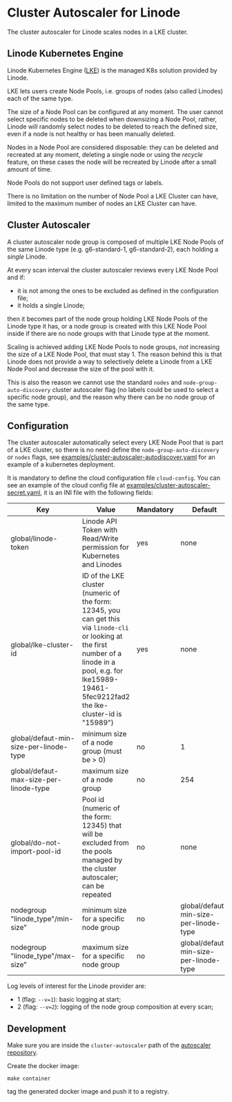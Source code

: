 # Cluster Autoscaler for Linode

The cluster autoscaler for Linode scales nodes in a LKE cluster.

## Linode Kubernetes Engine

Linode Kubernetes Engine ([LKE](https://www.linode.com/docs/guides/deploy-and-manage-a-cluster-with-linode-kubernetes-engine-a-tutorial/)) is the managed K8s solution provided by Linode.

LKE lets users create Node Pools, i.e. groups of nodes (also called Linodes) each of the same type.

The size of a Node Pool can be configured at any moment. The user cannot select specific nodes to be deleted when downsizing a Node Pool, rather, Linode will randomly select nodes to be deleted to reach the defined size, even if a node is not healthy or has been manually deleted.

Nodes in a Node Pool are considered disposable: they can be deleted and recreated at any moment, deleting a single node or using the *recycle* feature, on these cases the node will be recreated by Linode after a small amount of time.

Node Pools do not support user defined tags or labels.

There is no limitation on the number of Node Pool a LKE Cluster can have, limited to the maximum number of nodes an LKE Cluster can have.

## Cluster Autoscaler

A cluster autoscaler node group is composed of multiple LKE Node Pools of the same Linode type (e.g. g6-standard-1, g6-standard-2), each holding a *single* Linode.

At every scan interval the cluster autoscaler reviews every LKE Node Pool and if:
* it is not among the ones to be excluded as defined in the configuration file;
* it holds a single Linode;

then it becomes part of the node group holding LKE Node Pools of the Linode type it has, or a node group is created with this LKE Node Pool inside if there are no node groups with that Linode type at the moment.

Scaling is achieved adding LKE Node Pools to node groups, *not* increasing the size of a LKE Node Pool, that must stay 1. The reason behind this is that Linode does not provide a way to selectively delete a Linode from a LKE Node Pool and decrease the size of the pool with it.

This is also the reason we cannot use the standard `nodes` and `node-group-auto-discovery` cluster autoscaler flag (no labels could be used to select a specific node group), and the reason why there can be no node group of the same type.

## Configuration

The cluster autoscaler automatically select every LKE Node Pool that is part of a LKE cluster, so there is no need define the `node-group-auto-discovery` or `nodes` flags, see [examples/cluster-autoscaler-autodiscover.yaml](examples/cluster-autoscaler-autodiscover.yaml) for an example of a kubernetes deployment.

It is mandatory to define the cloud configuration file `cloud-config`.
You can see an example of the cloud config file at [examples/cluster-autoscaler-secret.yaml](examples/cluster-autoscaler-secret.yaml), it is an INI file with the following fields:

| Key | Value | Mandatory | Default |
|-----|-------|-----------|---------|
| global/linode-token | Linode API Token with Read/Write permission for Kubernetes and Linodes | yes | none |
| global/lke-cluster-id | ID of the LKE cluster (numeric of the form: 12345, you can get this via `linode-cli` or looking at the first number of a linode in a pool, e.g. for lke15989-19461-5fec9212fad2 the lke-cluster-id is "15989") | yes | none |
| global/defaut-min-size-per-linode-type | minimum size of a node group (must be > 0) | no | 1 |
| global/defaut-max-size-per-linode-type | maximum size of a node group | no | 254 |
| global/do-not-import-pool-id | Pool id (numeric of the form: 12345) that will be excluded from the pools managed by the cluster autoscaler; can be repeated | no | none
| nodegroup \"linode_type\"/min-size" | minimum size for a specific node group | no | global/defaut-min-size-per-linode-type |
| nodegroup \"linode_type\"/max-size" | maximum size for a specific node group | no | global/defaut-min-size-per-linode-type |

Log levels of interest for the Linode provider are:
* 1 (flag: ```--v=1```): basic logging at start;
* 2 (flag: ```--v=2```): logging of the node group composition at every scan;

## Development

Make sure you are inside the `cluster-autoscaler` path of the [autoscaler repository](https://github.com/kubernetes/autoscaler).

Create the docker image:
```
make container
```
tag the generated docker image and push it to a registry.
